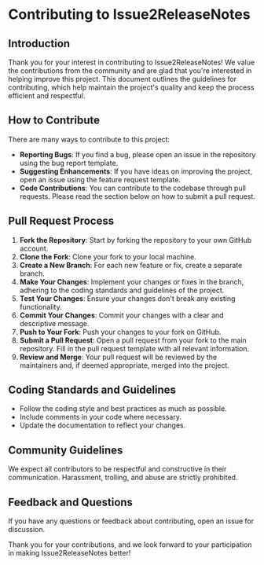 # Contributing to Issue2ReleaseNotes

## Introduction

Thank you for your interest in contributing to Issue2ReleaseNotes! We value the contributions from the community and are glad that you're interested in helping improve this project. This document outlines the guidelines for contributing, which help maintain the project's quality and keep the process efficient and respectful.

## How to Contribute

There are many ways to contribute to this project:

- **Reporting Bugs**: If you find a bug, please open an issue in the repository using the bug report template.
- **Suggesting Enhancements**: If you have ideas on improving the project, open an issue using the feature request template.
- **Code Contributions**: You can contribute to the codebase through pull requests. Please read the section below on how to submit a pull request.

## Pull Request Process

1. **Fork the Repository**: Start by forking the repository to your own GitHub account.
2. **Clone the Fork**: Clone your fork to your local machine.
3. **Create a New Branch**: For each new feature or fix, create a separate branch.
4. **Make Your Changes**: Implement your changes or fixes in the branch, adhering to the coding standards and guidelines of the project.
5. **Test Your Changes**: Ensure your changes don't break any existing functionality.
6. **Commit Your Changes**: Commit your changes with a clear and descriptive message.
7. **Push to Your Fork**: Push your changes to your fork on GitHub.
8. **Submit a Pull Request**: Open a pull request from your fork to the main repository. Fill in the pull request template with all relevant information.
9. **Review and Merge**: Your pull request will be reviewed by the maintainers and, if deemed appropriate, merged into the project.

## Coding Standards and Guidelines

- Follow the coding style and best practices as much as possible.
- Include comments in your code where necessary.
- Update the documentation to reflect your changes.

## Community Guidelines

We expect all contributors to be respectful and constructive in their communication. Harassment, trolling, and abuse are strictly prohibited.

## Feedback and Questions

If you have any questions or feedback about contributing, open an issue for discussion.

Thank you for your contributions, and we look forward to your participation in making Issue2ReleaseNotes better!
